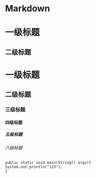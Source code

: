 # Markdown

一级标题
======
二级标题
------

# 一级标题
## 二级标题
### 三级标题
#### 四级标题
##### 五级标题
###### 六级标题

    public static void main(String[] args){
    System.out.println("123");
    }
